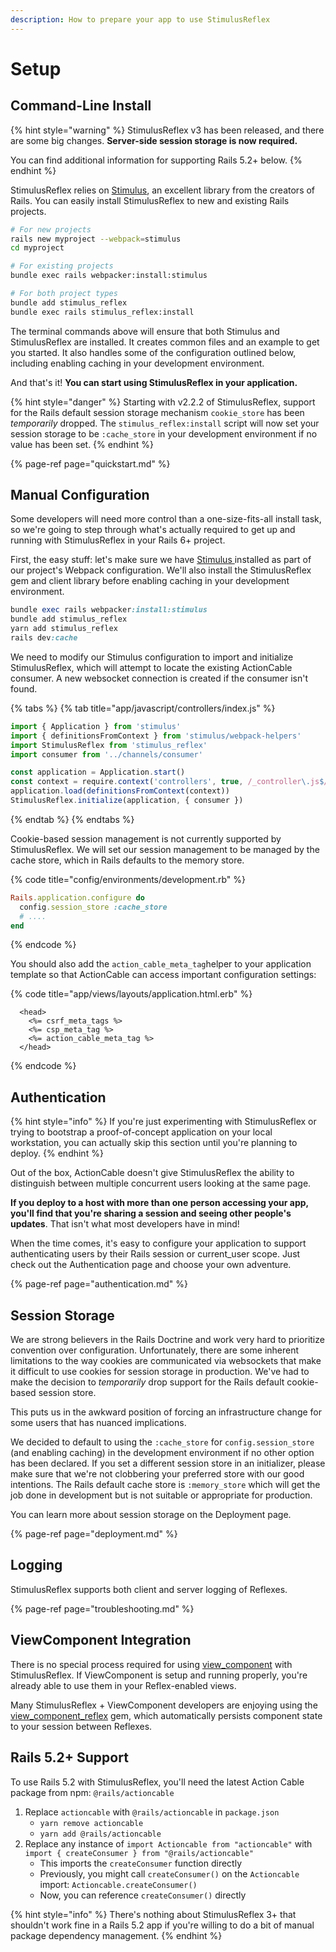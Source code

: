 ```yaml
---
description: How to prepare your app to use StimulusReflex
---
```


# Setup

## Command-Line Install

{% hint style="warning" %}
StimulusReflex v3 has been released, and there are some big changes. **Server-side session storage is now required.**

You can find additional information for supporting Rails 5.2+ below.
{% endhint %}

StimulusReflex relies on [Stimulus](https://stimulusjs.org/), an excellent library from the creators of Rails. You can easily install StimulusReflex to new and existing Rails projects.

```bash
# For new projects
rails new myproject --webpack=stimulus
cd myproject

# For existing projects
bundle exec rails webpacker:install:stimulus

# For both project types
bundle add stimulus_reflex
bundle exec rails stimulus_reflex:install
```

The terminal commands above will ensure that both Stimulus and StimulusReflex are installed. It creates common files and an example to get you started. It also handles some of the configuration outlined below, including enabling caching in your development environment.

And that's it! **You can start using StimulusReflex in your application.**

{% hint style="danger" %}
Starting with v2.2.2 of StimulusReflex, support for the Rails default session storage mechanism `cookie_store` has been _temporarily_ dropped. The `stimulus_reflex:install` script will now set your session storage to be `:cache_store` in your development environment if no value has been set.
{% endhint %}

{% page-ref page="quickstart.md" %}

## Manual Configuration

Some developers will need more control than a one-size-fits-all install task, so we're going to step through what's actually required to get up and running with StimulusReflex in your Rails 6+ project.

First, the easy stuff: let's make sure we have [Stimulus ](https://stimulusjs.org)installed as part of our project's Webpack configuration. We'll also install the StimulusReflex gem and client library before enabling caching in your development environment.

```ruby
bundle exec rails webpacker:install:stimulus
bundle add stimulus_reflex
yarn add stimulus_reflex
rails dev:cache
```

We need to modify our Stimulus configuration to import and initialize StimulusReflex, which will attempt to locate the existing ActionCable consumer. A new websocket connection is created if the consumer isn't found.

{% tabs %}
{% tab title="app/javascript/controllers/index.js" %}
```javascript
import { Application } from 'stimulus'
import { definitionsFromContext } from 'stimulus/webpack-helpers'
import StimulusReflex from 'stimulus_reflex'
import consumer from '../channels/consumer'

const application = Application.start()
const context = require.context('controllers', true, /_controller\.js$/)
application.load(definitionsFromContext(context))
StimulusReflex.initialize(application, { consumer })
```
{% endtab %}
{% endtabs %}

Cookie-based session management is not currently supported by StimulusReflex. We will set our session management to be managed by the cache store, which in Rails defaults to the memory store.

{% code title="config/environments/development.rb" %}
```ruby
Rails.application.configure do
  config.session_store :cache_store
  # ....
end
```
{% endcode %}

You should also add the `action_cable_meta_tag`helper to your application template so that ActionCable can access important configuration settings:

{% code title="app/views/layouts/application.html.erb" %}
```markup
  <head>
    <%= csrf_meta_tags %>
    <%= csp_meta_tag %>
    <%= action_cable_meta_tag %>
  </head>
```
{% endcode %}

## Authentication

{% hint style="info" %}
If you're just experimenting with StimulusReflex or trying to bootstrap a proof-of-concept application on your local workstation, you can actually skip this section until you're planning to deploy.
{% endhint %}

Out of the box, ActionCable doesn't give StimulusReflex the ability to distinguish between multiple concurrent users looking at the same page.

**If you deploy to a host with more than one person accessing your app, you'll find that you're sharing a session and seeing other people's updates**. That isn't what most developers have in mind!

When the time comes, it's easy to configure your application to support authenticating users by their Rails session or current\_user scope. Just check out the Authentication page and choose your own adventure.

{% page-ref page="authentication.md" %}

## Session Storage

We are strong believers in the Rails Doctrine and work very hard to prioritize convention over configuration. Unfortunately, there are some inherent limitations to the way cookies are communicated via websockets that make it difficult to use cookies for session storage in production. We've had to make the decision to _temporarily_ drop support for the Rails default cookie-based session store.

This puts us in the awkward position of forcing an infrastructure change for some users that has nuanced implications.

We decided to default to using the `:cache_store` for `config.session_store` \(and enabling caching\) in the development environment if no other option has been declared. If you set a different session store in an initializer, please make sure that we're not clobbering your preferred store with our good intentions. The Rails default cache store is `:memory_store` which will get the job done in development but is not suitable or appropriate for production.

You can learn more about session storage on the Deployment page.

{% page-ref page="deployment.md" %}

## Logging

StimulusReflex supports both client and server logging of Reflexes.

{% page-ref page="troubleshooting.md" %}

## ViewComponent Integration

There is no special process required for using [view\_component](https://github.com/github/view_component) with StimulusReflex. If ViewComponent is setup and running properly, you're already able to use them in your Reflex-enabled views.

Many StimulusReflex + ViewComponent developers are enjoying using the [view\_component\_reflex](https://github.com/joshleblanc/view_component_reflex) gem, which automatically persists component state to your session between Reflexes.

## Rails 5.2+ Support

To use Rails 5.2 with StimulusReflex, you'll need the latest Action Cable package from npm: `@rails/actioncable`

1. Replace `actioncable` with `@rails/actioncable` in `package.json`
   * `yarn remove actioncable`
   * `yarn add @rails/actioncable`
2. Replace any instance of `import Actioncable from "actioncable"` with `import { createConsumer } from "@rails/actioncable"`
   * This imports the `createConsumer` function directly
   * Previously, you might call `createConsumer()` on the `Actioncable` import: `Actioncable.createConsumer()`
   * Now, you can reference `createConsumer()` directly

{% hint style="info" %}
There's nothing about StimulusReflex 3+ that shouldn't work fine in a Rails 5.2 app if you're willing to do a bit of manual package dependency management.
{% endhint %}

